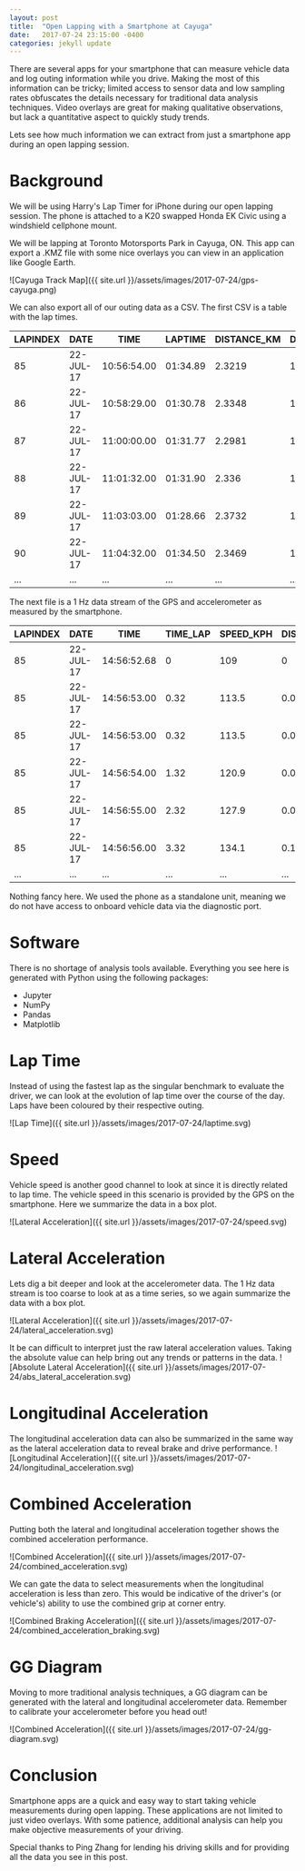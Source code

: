 ```yaml
---
layout: post
title:  "Open Lapping with a Smartphone at Cayuga"
date:   2017-07-24 23:15:00 -0400
categories: jekyll update
---
```

There are several apps for your smartphone that can measure vehicle data and
log outing information while you drive. Making the most of this information can
be tricky; limited access to sensor data and low sampling rates obfuscates the
details necessary for traditional data analysis techniques. Video overlays are
great for making qualitative observations, but lack a quantitative aspect to
quickly study trends.

Lets see how much information we can extract from just a smartphone app during
an open lapping session.

# Background
We will be using Harry's Lap Timer for iPhone during our open lapping session.
The phone is attached to a K20 swapped Honda EK Civic using a windshield
cellphone mount.

We will be lapping at Toronto Motorsports Park in Cayuga, ON. This app can
export a .KMZ file with some nice overlays you can view in an application like
Google Earth.

![Cayuga Track Map]({{ site.url }}/assets/images/2017-07-24/gps-cayuga.png)

We can also export all of our outing data as a CSV. The first CSV is a table
with the lap times.

| LAPINDEX | DATE      | TIME        | LAPTIME  | DISTANCE_KM | DISTANCE_MILE |
|----------|-----------|-------------|----------|-------------|---------------|
| 85       | 22-JUL-17 | 10:56:54.00 | 01:34.89 | 2.3219      | 1.442762      |
| 86       | 22-JUL-17 | 10:58:29.00 | 01:30.78 | 2.3348      | 1.450777      |
| 87       | 22-JUL-17 | 11:00:00.00 | 01:31.77 | 2.2981      | 1.427973      |
| 88       | 22-JUL-17 | 11:01:32.00 | 01:31.90 | 2.336       | 1.451523      |
| 89       | 22-JUL-17 | 11:03:03.00 | 01:28.66 | 2.3732      | 1.474638      |
| 90       | 22-JUL-17 | 11:04:32.00 | 01:34.50 | 2.3469      | 1.458296      |
| ...      | ...       | ...         | ...      | ...         | ...           |

The next file is a 1 Hz data stream of the GPS and accelerometer as measured by
the smartphone.

| LAPINDEX | DATE      | TIME        | TIME_LAP | SPEED_KPH | DISTANCE_KM | LATERALG | LINEALG |
|----------|-----------|-------------|----------|-----------|-------------|----------|---------|
| 85       | 22-JUL-17 | 14:56:52.68 | 0        | 109       | 0           | -0.15    | 0.2     |
| 85       | 22-JUL-17 | 14:56:53.00 | 0.32     | 113.5     | 0.01        | -0.16    | 0.2     |
| 85       | 22-JUL-17 | 14:56:53.00 | 0.32     | 113.5     | 0.01        | -0.09    | 0.24    |
| 85       | 22-JUL-17 | 14:56:54.00 | 1.32     | 120.9     | 0.0436      | -0.16    | 0.2     |
| 85       | 22-JUL-17 | 14:56:55.00 | 2.32     | 127.9     | 0.0799      | -0.13    | 0.22    |
| 85       | 22-JUL-17 | 14:56:56.00 | 3.32     | 134.1     | 0.1174      | -0.18    | 0.17    |
| ...      | ...       | ...         | ...      | ...       | ...         | ...      | ...     |

Nothing fancy here. We used the phone as a standalone unit, meaning we do not
have access to onboard vehicle data via the diagnostic port.

# Software
There is no shortage of analysis tools available. Everything you see here is
generated with Python using the following packages:
* Jupyter
* NumPy
* Pandas
* Matplotlib

# Lap Time
Instead of using the fastest lap as the singular benchmark to evaluate the
driver, we can look at the evolution of lap time over the course of the day.
Laps have been coloured by their respective outing.

![Lap Time]({{ site.url }}/assets/images/2017-07-24/laptime.svg)

# Speed
Vehicle speed is another good channel to look at since it is directly related
to lap time. The vehicle speed in this scenario is provided by the GPS on the
smartphone. Here we summarize the data in a box plot.

![Lateral Acceleration]({{ site.url }}/assets/images/2017-07-24/speed.svg)

# Lateral Acceleration
Lets dig a bit deeper and look at the accelerometer data. The 1 Hz data stream
is too coarse to look at as a time series, so we again summarize the data with a
box plot.

![Lateral Acceleration]({{ site.url }}/assets/images/2017-07-24/lateral_acceleration.svg)

It be can difficult to interpret just the raw lateral acceleration values.
Taking the absolute value can help bring out any trends or patterns in the
data.
![Absolute Lateral Acceleration]({{ site.url }}/assets/images/2017-07-24/abs_lateral_acceleration.svg)

# Longitudinal Acceleration
The longitudinal acceleration data can also be summarized in the same way as
the lateral acceleration data to reveal brake and drive performance.
![Longitudinal Acceleration]({{ site.url }}/assets/images/2017-07-24/longitudinal_acceleration.svg)

# Combined Acceleration
Putting both the lateral and longitudinal acceleration together shows the
combined acceleration performance.

![Combined Acceleration]({{ site.url }}/assets/images/2017-07-24/combined_acceleration.svg)

We can gate the data to select measurements when the longitudinal acceleration
is less than zero. This would be indicative of the driver's (or vehicle's)
ability to use the combined grip at corner entry.

![Combined Braking Acceleration]({{ site.url }}/assets/images/2017-07-24/combined_acceleration_braking.svg)

# GG Diagram
Moving to more traditional analysis techniques, a GG diagram can be generated
with the lateral and longitudinal accelerometer data. Remember to calibrate
your accelerometer before you head out!

![Combined Acceleration]({{ site.url }}/assets/images/2017-07-24/gg-diagram.svg)

# Conclusion
Smartphone apps are a quick and easy way to start taking vehicle measurements
during open lapping. These applications are not limited to just video overlays.
With some patience, additional analysis can help you make objective
measurements of your driving.

Special thanks to Ping Zhang for lending his driving skills and for providing
all the data you see in this post.
